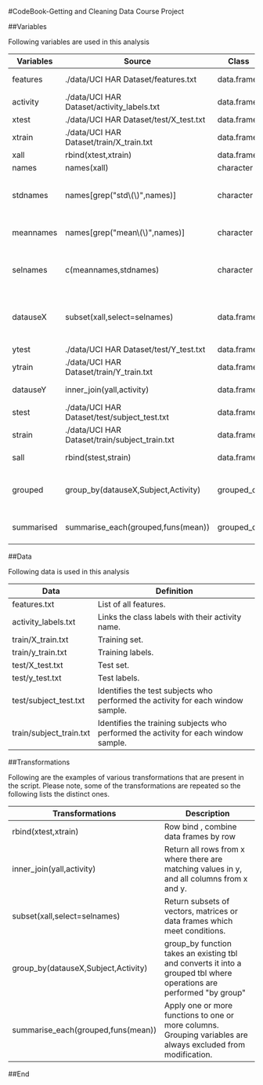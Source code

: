 #CodeBook-Getting and Cleaning Data Course Project

##Variables

Following variables are used in this analysis


| Variables  | Source                                         | Class      | Usage                                        |
|------------|------------------------------------------------|------------|----------------------------------------------|
| features   | ./data/UCI HAR Dataset/features.txt            | data.frame | Initialise features                          |
| activity   | ./data/UCI HAR Dataset/activity_labels.txt     | data.frame | Initialise activities                        |
| xtest      | ./data/UCI HAR Dataset/test/X_test.txt         | data.frame | X_test  data                                 |
| xtrain     | ./data/UCI HAR Dataset/train/X_train.txt       | data.frame | X_train data                                 |
| xall       | rbind(xtest,xtrain)                            | data.frame | All X data                                   |
| names      | names(xall)                                    | character  | Names of X                                   |
| stdnames   | names[grep("std\\(\\)",names)]                 | character  | Feature names with standard deviation        |
| meannames  | names[grep("mean\\(\\)",names)]                | character  | Fetaure names with mean                      |
| selnames   | c(meannames,stdnames)                          | character  | Names with std deviation and mean            |
| datauseX   | subset(xall,select=selnames)                   | data.frame | X data with selected means and std deviation |
| ytest      | ./data/UCI HAR Dataset/test/Y_test.txt         | data.frame | Y_test data                                  |
| ytrain     | ./data/UCI HAR Dataset/train/Y_train.txt       | data.frame | Y_train data                                 |
| datauseY   | inner_join(yall,activity)                      | data.frame | All Y train data                             |
| stest      | ./data/UCI HAR Dataset/test/subject_test.txt   | data.frame | subject_test data                            |
| strain     | ./data/UCI HAR Dataset/train/subject_train.txt | data.frame | subject_train data                           |
| sall       | rbind(stest,strain)                            | data.frame | subject all data                             |
| grouped    | group_by(datauseX,Subject,Activity)            | grouped_df | Data grouped by Subject and Activity         |
| summarised | summarise_each(grouped,funs(mean))             | grouped_df | Summarised data with mean                    |


##Data

Following data is used in this analysis

| Data                    | Definition                                                                          |
|-------------------------|-------------------------------------------------------------------------------------|
| features.txt            | List of all features.                                                               |
| activity_labels.txt     | Links the class labels with their activity name.                                    |
| train/X_train.txt       | Training set.                                                                       |
| train/y_train.txt       | Training labels.                                                                    |
| test/X_test.txt         | Test set.                                                                           |
| test/y_test.txt         | Test labels.                                                                        |
| test/subject_test.txt   | Identifies the test subjects who performed the activity for each window sample.     |
| train/subject_train.txt | Identifies the training subjects who performed the activity for each window sample. |


##Transformations

Following are the examples of various transformations that are present in the script.
Please note, some of the transformations are repeated so the following lists the distinct ones.

| Transformations                     | Description                                                                                                          |
|-------------------------------------|----------------------------------------------------------------------------------------------------------------------|
| rbind(xtest,xtrain)                 | Row bind , combine data frames by row                                                                                |
| inner_join(yall,activity)           | Return all rows from x where there are matching values in y, and all columns from x and y.                           |
| subset(xall,select=selnames)        | Return subsets of vectors, matrices or data frames which meet conditions.                                            |
| group_by(datauseX,Subject,Activity) | group_by function takes an existing tbl and converts it into a grouped tbl where operations are performed "by group" |
| summarise_each(grouped,funs(mean))  | Apply one or more functions to one or more columns. Grouping variables are always excluded from modification.        |

##End